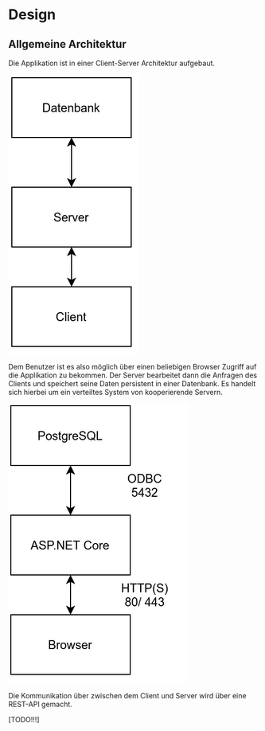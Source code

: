 # Design

## Allgemeine Architektur
Die Applikation ist in einer Client-Server Architektur aufgebaut. 

![Overview Server-Client-Architektur](./image/ServerClientArchitecture.jpg)

Dem Benutzer ist es also möglich über einen beliebigen Browser Zugriff auf die Applikation zu bekommen. Der Server bearbeitet dann die Anfragen des Clients und speichert seine Daten persistent in einer Datenbank. Es handelt sich hierbei um ein verteiltes System von kooperierende Servern.

![Blueprint Server-Client-Architektur](./image/ServerClientBlueprint.jpg)

Die Kommunikation über zwischen dem Client und Server wird über eine REST-API gemacht.

[TODO!!!]